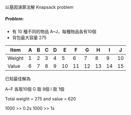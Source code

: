 以基因演算法解 Knapsack problem

##### Problem:
* 有 10 種不同的物品 A~J，每種物品各有10個
* 背包最大容量 275

| Item  | A | B | C | D | E | F | G | H | I | J |
| ----- |---|---|---|---|---|---|---|---|---|---|
| Weight| 1 | 2 | 3 | 4 | 5 | 6 | 7 | 8 | 9 |10 |
| Value | 6 | 7 | 8 | 9 |10 |11 |12 |13 |14 |15 |


已知最佳解為

A~F 各取10個
G 取 8個
I 取 1個

Total weight = 275 and value = 620


1000 >> 0.2s
1000 >> 1s